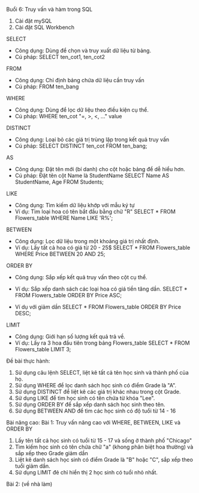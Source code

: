 Buổi 6: Truy vấn và hàm trong SQL
1. Cài đặt mySQL 
2. Cài đặt SQL Workbench 


SELECT
- Công dụng: Dùng để chọn và truy xuất dữ liệu từ bảng.
- Cú pháp: SELECT ten_cot1, ten_cot2 

FROM
- Công dụng: Chỉ định bảng chứa dữ liệu cần truy vấn
- Cú pháp: FROM ten_bang

WHERE 
- Công dụng: Dùng để lọc dữ liệu theo điều kiện cụ thể.
- Cú pháp: WHERE ten_cot "=, >, <, ..." value

DISTINCT
- Công dụng: Loại bỏ các giá trị trùng lặp trong kết quả truy vấn
- Cú pháp: SELECT DISTINCT ten_cot FROM ten_bang;

AS
- Công dụng: Đặt tên mới (bí danh) cho cột hoặc bảng để dễ hiểu hơn.
- Cú pháp: Đặt tên cột Name là StudentName
SELECT Name AS StudentName, Age FROM Students;

LIKE
- Công dụng: Tìm kiếm dữ liệu khớp với mẫu ký tự
- Ví dụ: Tìm loại hoa có tên bắt đầu bằng chữ "R"
SELECT * FROM Flowers_table
WHERE Name LIKE 'R%';

BETWEEN
- Công dụng: Lọc dữ liệu trong một khoảng giá trị nhất định.
- Ví dụ: Lấy tất cả hoa có giá từ 20 - 25$
SELECT * FROM Flowers_table
WHERE Price BETWEEN 20 AND 25;

ORDER BY
- Công dụng: Sắp xếp kết quả truy vấn theo cột cụ thể.
- Ví dụ: Sắp xếp danh sách các loại hoa có giá tiền tăng dần.
SELECT * FROM Flowers_table
ORDER BY Price ASC;

- Ví dụ với giảm dần
SELECT * FROM Flowers_table
ORDER BY Price DESC;

LIMIT
- Công dụng: Giới hạn số lượng kết quả trả về.
- Ví dụ: Lấy ra 3 hoa đầu tiên trong bảng Flowers_table
SELECT * FROM Flowers_table
LIMIT 3;


Đề bài thực hành: 
1. Sử dụng câu lệnh SELECT, liệt kê tất cả tên học sinh và thành phố của họ.
2. Sử dụng WHERE để lọc danh sách học sinh có điểm Grade là "A".
3. Sử dụng DISTINCT để liệt kê các giá trị khác nhau trong cột Grade.
4. Sử dụng LIKE để tìm học sinh có tên chứa từ khóa "Lee".
5. Sử dụng ORDER BY để sắp xếp danh sách học sinh theo tên.
6. Sử dụng BETWEEN AND để tìm các học sinh có độ tuổi từ 14 - 16

Bài nâng cao:
Bài 1: Truy vấn nâng cao với WHERE, BETWEEN, LIKE và ORDER BY
1. Lấy tên tất cả học sinh có tuổi từ 15 - 17 và sống ở thành phố "Chicago"
2. Tìm kiếm học sinh có tên chứa chữ "a" (khong phân biệt hoa thường) và sắp xếp theo Grade giảm dần
3. Liệt kê danh sách học sinh có điểm Grade là "B" hoặc "C", sắp xếp theo tuổi giảm dần.
4. Sử dụng LIMIT đẻ chỉ hiển thị 2 học sinh có tuổi nhỏ nhất.

Bài 2:  (về nhà làm)